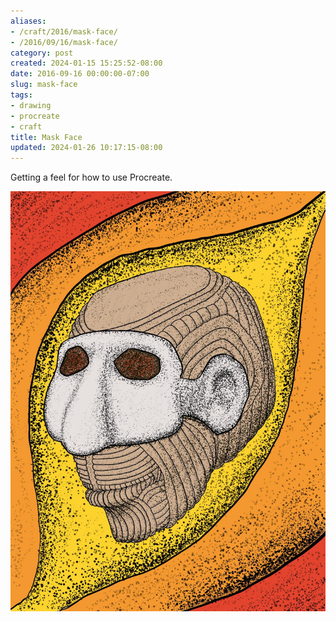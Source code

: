 ```yaml
---
aliases:
- /craft/2016/mask-face/
- /2016/09/16/mask-face/
category: post
created: 2024-01-15 15:25:52-08:00
date: 2016-09-16 00:00:00-07:00
slug: mask-face
tags:
- drawing
- procreate
- craft
title: Mask Face
updated: 2024-01-26 10:17:15-08:00
---
```


Getting a feel for how to use Procreate.

![attachments/img/2016/cover-2016-09-16.jpg](../../../attachments/img/2016/cover-2016-09-16.jpg)